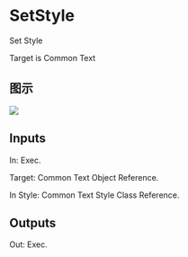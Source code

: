 # SetStyle

Set Style

Target is Common Text

## 图示

![]($-20221218-18213291.png)

## Inputs

In: Exec.

Target: Common Text Object Reference.

In Style: Common Text Style Class Reference.  

## Outputs

Out: Exec.

